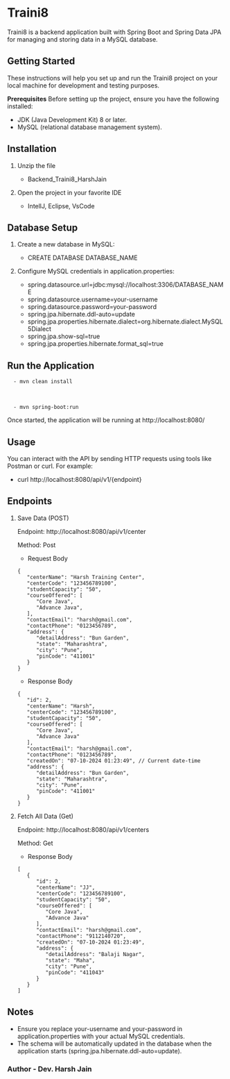 # Traini8

Traini8 is a backend application built with Spring Boot and Spring Data JPA for managing and storing data in a MySQL database.

## Getting Started

These instructions will help you set up and run the Traini8 project on your local machine for development and testing purposes.

**Prerequisites**
Before setting up the project, ensure you have the following installed:

- JDK (Java Development Kit) 8 or later.
- MySQL (relational database management system).

## Installation

1.  Unzip the file

    - Backend_Traini8_HarshJain

2.  Open the project in your favorite IDE

    - IntellJ, Eclipse, VsCode

## Database Setup

1. Create a new database in MySQL:

   - CREATE DATABASE DATABASE_NAME

2. Configure MySQL credentials in application.properties:
   - spring.datasource.url=jdbc:mysql://localhost:3306/DATABASE_NAME
   - spring.datasource.username=your-username
   - spring.datasource.password=your-password
   - spring.jpa.hibernate.ddl-auto=update
   - spring.jpa.properties.hibernate.dialect=org.hibernate.dialect.MySQL5Dialect
   - spring.jpa.show-sql=true
   - spring.jpa.properties.hibernate.format_sql=true

## Run the Application

      - mvn clean install

   <br>
      
      - mvn spring-boot:run

Once started, the application will be running at http://localhost:8080/

## Usage

You can interact with the API by sending HTTP requests using tools like Postman or curl. For example:

- curl http://localhost:8080/api/v1/{endpoint}

## Endpoints

1. Save Data (POST)

   Endpoint: http://localhost:8080/api/v1/center

   Method: Post

   - Request Body
   ```
   {
      "centerName": "Harsh Training Center",
      "centerCode": "123456789100",
      "studentCapacity": "50",
      "courseOffered": [
         "Core Java",
         "Advance Java",
      ],
      "contactEmail": "harsh@gmail.com",
      "contactPhone": "0123456789",
      "address": {
         "detailAddress": "Bun Garden",
         "state": "Maharashtra",
         "city": "Pune",
         "pinCode": "411001"
      }
   }
   ```

   - Response Body
   ```
   {
      "id": 2,
      "centerName": "Harsh",
      "centerCode": "123456789100",
      "studentCapacity": "50",
      "courseOffered": [
         "Core Java",
         "Advance Java"
      ],
      "contactEmail": "harsh@gmail.com",
      "contactPhone": "0123456789",
      "createdOn": "07-10-2024 01:23:49", // Current date-time
      "address": {
         "detailAddress": "Bun Garden",
         "state": "Maharashtra",
         "city": "Pune",
         "pinCode": "411001"
      }
   }
   ```

2. Fetch All Data (Get)

   Endpoint: http://localhost:8080/api/v1/centers

   Method: Get

   - Response Body
   ```
   [
      {
         "id": 2,
         "centerName": "JJ",
         "centerCode": "123456789100",
         "studentCapacity": "50",
         "courseOffered": [
            "Core Java",
            "Advance Java"
         ],
         "contactEmail": "harsh@gmail.com",
         "contactPhone": "9112140720",
         "createdOn": "07-10-2024 01:23:49",
         "address": {
            "detailAddress": "Balaji Nagar",
            "state": "Maha",
            "city": "Pune",
            "pinCode": "411043"
         }
      }
   ]
   ```

## Notes

- Ensure you replace your-username and your-password in application.properties with your actual MySQL credentials.
- The schema will be automatically updated in the database when the application starts (spring.jpa.hibernate.ddl-auto=update).

### Author - Dev. Harsh Jain
